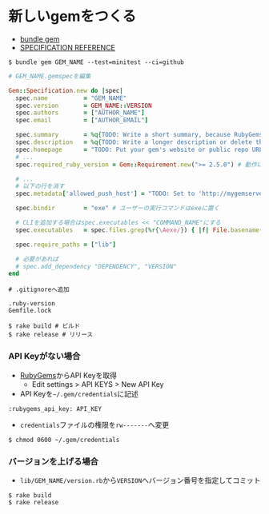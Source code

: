 # 新しいgemをつくる
- [bundle gem](https://bundler.io/man/bundle-gem.1.html)
- [SPECIFICATION REFERENCE](https://guides.rubygems.org/specification-reference/)

```
$ bundle gem GEM_NAME --test=minitest --ci=github
```

```ruby
# GEM_NAME.gemspecを編集

Gem::Specification.new do |spec|
  spec.name          = "GEM_NAME"
  spec.version       = GEM_NAME::VERSION
  spec.authors       = ["AUTHOR_NAME"]
  spec.email         = ["AUTHOR_EMAIL"]

  spec.summary       = %q{TODO: Write a short summary, because RubyGems requires one.}
  spec.description   = %q{TODO: Write a longer description or delete this line.}
  spec.homepage      = "TODO: Put your gem's website or public repo URL here."
  # ...
  spec.required_ruby_version = Gem::Requirement.new(">= 2.5.0") # 動作に最低限必要なバージョン

  # ...
  # 以下の行を消す
  spec.metadata['allowed_push_host'] = "TODO: Set to 'http://mygemserver.com'"

  spec.bindir        = "exe" # ユーザーの実行コマンドはexeに置く

  # CLIを追加する場合はspec.executables << "COMMAND_NAME"にする
  spec.executables   = spec.files.grep(%r{\Aexe/}) { |f| File.basename(f) }

  spec.require_paths = ["lib"]

  # 必要があれば
  # spec.add_dependency "DEPENDENCY", "VERSION"
end
```

```
# .gitignoreへ追加

.ruby-version
Gemfile.lock
```

```
$ rake build # ビルド
$ rake release # リリース
```

### API Keyがない場合
- [RubyGems](https://rubygems.org)からAPI Keyを取得
  - Edit settings > API KEYS > New API Key
- API Keyを`~/.gem/credentials`に記述
```
:rubygems_api_key: API_KEY
```

- `credentials`ファイルの権限を`rw-------`へ変更
```
$ chmod 0600 ~/.gem/credentials
```

### バージョンを上げる場合
- `lib/GEM_NAME/version.rb`から`VERSION`へバージョン番号を指定してコミット

```
$ rake build
$ rake release
```
